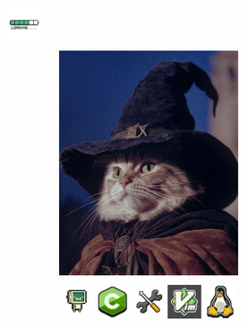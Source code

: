   <img src="loading.jpeg" alt="loading.." width="60"/>


<p align="center">
  <img src="catmagik.jpeg" alt="Jukoo le Magicien du Code" width="320"/>
</p>



<p align="center">
  <img src="robocomputer.jpeg" alt="petit robot ordi" width="60"/>
    <img src="c.jpeg" alt="c-language" width="60"/>
    <img src="tooling.jpeg" alt="cratfting" width="60"/>
   <img src="vim.jpeg" alt="vim-editor" width="60"/>
  <img src="linux.jpeg" alt="linux pixel" width="60"/>
</p>

